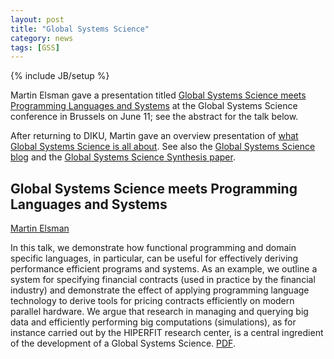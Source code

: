 ```yaml
---
layout: post
title: "Global Systems Science"
category: news
tags: [GSS]
---
```

{% include JB/setup %}

Martin Elsman gave a presentation titled [Global Systems Science meets Programming Languages and Systems](pdf/elsman_GSS2.pdf) at the Global Systems Science
conference in Brussels on June 11; see the abstract for the talk below.

After returning to DIKU, Martin gave an overview presentation of [what
Global Systems Science is all about](pdf/whatis_GSS.pdf). See also the
[Global Systems Science blog](http://blog.global-systems-science.eu/)
and the [Global Systems Science Synthesis paper](http://blog.global-systems-science.eu/?p=1512).

## Global Systems Science meets Programming Languages and Systems
[Martin Elsman](http://www.elsman.com)

In this talk, we demonstrate how functional programming and
domain specific languages, in particular, can be useful for
effectively deriving performance efficient programs and systems. As an
example, we outline a system for specifying financial contracts (used
in practice by the financial industry) and demonstrate the effect of
applying programming language technology to derive tools for pricing
contracts efficiently on modern parallel hardware. We argue that
research in managing and querying big data and efficiently performing
big computations (simulations), as for instance carried out by the
HIPERFIT research center, is a central ingredient of the development
of a Global Systems Science. [PDF](pdf/elsman_GSS2.pdf).